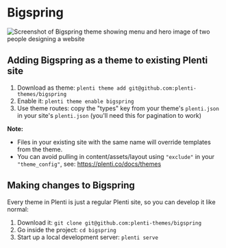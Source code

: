 # Bigspring

![Screenshot of Bigspring theme showing menu and hero image of two people designing a website](blob/main/assets/bigspring.png?raw=true "Bigspring Plenti Theme")

## Adding Bigspring as a theme to existing Plenti site
1. Download as theme: `plenti theme add git@github.com:plenti-themes/bigspring`
2. Enable it: `plenti theme enable bigspring`
3. Use theme routes: copy the "types" key from your theme's `plenti.json` in your site's `plenti.json` (you'll need this for pagination to work)

**Note:**
- Files in your existing site with the same name will override templates from the theme.
- You can avoid pulling in content/assets/layout using `"exclude"` in your `"theme_config"`, see: https://plenti.co/docs/themes

## Making changes to Bigspring

Every theme in Plenti is just a regular Plenti site, so you can develop it like normal:
1. Download it: `git clone git@github.com:plenti-themes/bigspring`
2. Go inside the project: `cd bigspring`
3. Start up a local development server: `plenti serve`
